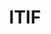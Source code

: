 ---
# This topic lives at
# https://digital.gov/topics/itif

# Topic Title
title: "ITIF"

# description — keep it short and clear
# summary: ""

# Weight
weight: 1

# For more information on managing topics,
# see https://github.com/GSA/digitalgov.gov/wiki/topics
---